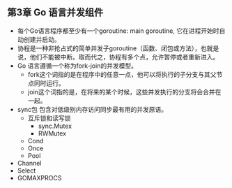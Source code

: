 ## 第3章 Go 语言并发组件
- 每个Go语言程序都至少有一个goroutine: main goroutine, 它在进程开始时自动创建并启动。
- 协程是一种非抢占式的简单并发子goroutine（函数、闭包或方法），也就是说，他们不能被中断。取而代之，协程有多个点，允许暂停或者重新进入。
- Go 语言遵循一个称为fork-join的并发模型。
	- fork这个词指的是在程序中的任意一点，他可以将执行的子分支与其父节点同时运行。
	- join这个词指的是，在将来的某个时候，这些并发执行的分支将会合并在一起。
- sync包 包含对低级别内存访问同步最有用的并发原语。
	- 互斥锁和读写锁
		- sync.Mutex
		- RWMutex
	- Cond
	- Once
	- Pool
- Channel
- Select
- GOMAXPROCS